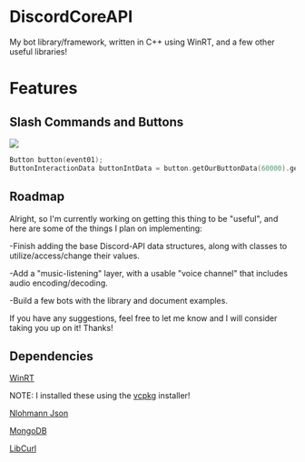 # DiscordCoreAPI
My bot library/framework, written in C++ using WinRT, and a few other useful libraries!

# Features
## Slash Commands and Buttons
![](https://github.com/RealTimeChris/DiscordCoreAPI/blob/main/images/Screenshot%20(53).png?raw=true)
```C++
Button button(event01);
ButtonInteractionData buttonIntData = button.getOurButtonData(60000).get();
```

## Roadmap
Alright, so I'm currently working on getting this thing to be "useful", and here are some of the things I plan on implementing:

-Finish adding the base Discord-API data structures, along with classes to utilize/access/change their values.

-Add a "music-listening" layer, with a usable "voice channel" that includes audio encoding/decoding.

-Build a few bots with the library and document examples.

If you have any suggestions, feel free to let me know and I will consider taking you up on it! Thanks!

## Dependencies

[WinRT](https://docs.microsoft.com/en-us/windows/uwp/cpp-and-winrt-apis/intro-to-using-cpp-with-winrt)  

NOTE: I installed these using the [vcpkg](https://github.com/microsoft/vcpkg) installer!

[Nlohmann Json](https://github.com/nlohmann/json)

[MongoDB](https://docs.mongodb.com/manual/installation/)

[LibCurl](https://github.com/curl/curl)

